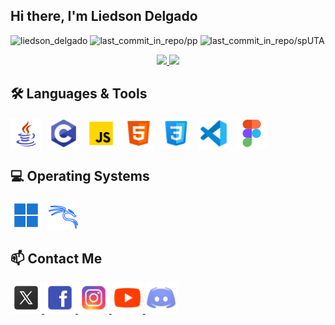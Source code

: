 <h2>Hi there, I'm Liedson Delgado</h2>

<p align="left">
    <img src="https://komarev.com/ghpvc/?username=LiedsonDelgado&label=Profile%20views&color=rgb(73, 0, 255)&style=flat" alt="liedson_delgado"/>
    <img src="https://img.shields.io/github/last-commit/LiedsonDelgado/personal_projects?color=blue" alt="last_commit_in_repo/pp"/>
    <img src="https://img.shields.io/github/last-commit/LiedsonDelgado/school_projects-UTA?color=blue" alt="last_commit_in_repo/spUTA"/>
</p>

<div style="display: flex; justify-content: center;">
    <a href="https://github.com/LiedsonDelgado/github-readme-stats">
        <img src="https://github-readme-stats.vercel.app/api?username=LiedsonDelgado&rank_icon=github&theme=gotham&hide_border=true&count_private=true&show_icons=true&include_all_commits=false" width="425">
        <img src="https://github-readme-stats.vercel.app/api/top-langs/?username=LiedsonDelgado&layout=compact&langs_count=7&theme=gotham&hide_border=true&include_all_commits=true" width="280">
    </a>
</div>

<h2>🛠️ Languages & Tools</h2>
<div style="display: flex; gap: 10px;">
    <img src="img/icons8-java-50.png" width="50" height="50">
    <img src="img/icons8-c-48.png" width="50" height="50">
    <img src="img/icons8-js-48.png" width="50" height="50">
    <img src="img/icons8-html-48.png" width="50" height="50">
    <img src="img/icons8-css-48.png" width="50" height="50">
    <img src="img/icons8-vs-code-48.png" width="50" height="50">
    <img src="img/icons8-figma-50.png" width="50" height="50">
</div>

<h2>💻 Operating Systems</h2>
<div style="display: flex; gap: 10px;">
    <img src="img/windows-11.png" width="50" height="50">
    <img src="img/kali-linux.png" width="50" height="50">
</div>

<h2>📫 Contact Me</h2>
    <a href="https://x.com/Liedson_Delgado"> <img src="img/icons8-x-50.png" width="50" height="50"> </a>
    <a href="https://www.facebook.com/liedson.delgado.vrs"> <img src="img/icons8-facebook-48.png" width="50" height="50"> </a>
    <a href="https://www.instagram.com/liedson._.delgado/"> <img src="img/icons8-instagram-48.png" width="50" height="50"> </a>
    <a href="https://www.youtube.com/@ghost_spectrumX31"> <img src="img/icons8-youtube-48.png" width="50" height="50"> </a>
    <a href="https://discord.com/channels/1243267265542225970/1243267265542225975"> <img src="img/icons8-discord-48.png" width="50" height="50"> </a>
